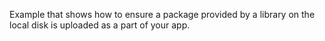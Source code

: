 Example that shows how to ensure a package provided by a library on the local disk is uploaded as a part of your app.